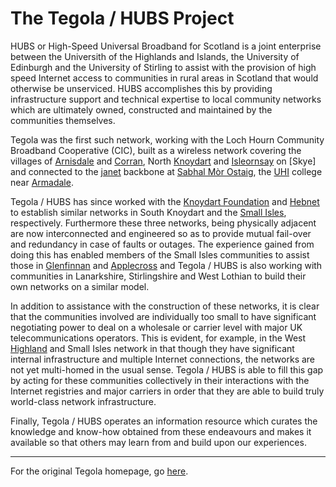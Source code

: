 The Tegola / HUBS Project
=========================

HUBS or High-Speed Universal Broadband for Scotland is a joint
enterprise between the Universith of the Highlands and Islands, the
University of Edinburgh and the University of Stirling to assist with
the provision of high speed Internet access to communities in rural
areas in Scotland that would otherwise be unserviced. HUBS
accomplishes this by providing infrastructure support and technical
expertise to local community networks which are ultimately owned,
constructed and maintained by the communities themselves.

Tegola was the first such network, working with the Loch Hourn
Community Broadband Cooperative (CIC), built as a wireless network
covering the villages of [Arnisdale] and [Corran], North [Knoydart]
and [Isleornsay] on [Skye] and connected to the [janet] backbone at
[Sabhal Mòr Ostaig], the [UHI] college near [Armadale].

Tegola / HUBS has since worked with the [Knoydart Foundation] and
[Hebnet] to establish similar networks in South Knoydart and the
[Small Isles], respectively. Furthermore these three networks, being
physically adjacent are now interconnected and engineered so as to
provide mutual fail-over and redundancy in case of faults or
outages. The experience gained from doing this has enabled members of
the Small Isles communities to assist those in [Glenfinnan] and
[Applecross] and  Tegola / HUBS is also working with communities in
Lanarkshire, Stirlingshire and West Lothian to build their own
networks on a similar model.

In addition to assistance with the construction of these networks, it
is clear that the communities involved are individually too small to
have significant negotiating power to deal on a wholesale or carrier
level with major UK telecommunications operators. This is evident, for
example, in the West [Highland] and Small Isles network in that though
they have significant internal infrastructure and multiple Internet
connections, the networks are not yet multi-homed in the usual sense.
Tegola / HUBS is able to fill this gap by acting for these
communities collectively in their interactions with the Internet
registries and major carriers in order that they are able to build
truly world-class network infrastructure.

Finally, Tegola / HUBS operates an information resource which curates
the knowledge and know-how obtained from these endeavours and makes it
available so that others may learn from and build upon our
experiences.

[Arnisdale]: http://wikipedia.org/wiki/Arnisdale
[Corran]: http://wikipedia.org/wiki/Corran
[Knoydart]: http://wikipedia.org/wiki/Knoydart
[Isleornsay]: http://wikipedia.org/wiki/Isleornsay
[Armadale]: http://wikipedia.org/wiki/Armadale
[Sabhal Mòr Ostaig]: http://www.smo.uhi.ac.uk/
[UHI]: http://www.uhi.ac.uk/
[janet]: http://www.ja.net/
[Knoydart Foundation]: http://www.knoydart-foundation.com/
[Hebnet]: http://hebnet.co.uk/
[Small Isles]: http://wikipedia.org/wiki/Small_Isles
[Glenfinnan]: http://wikipedia.org/wiki/Glenfinnan
[Applecross]: http://wikipedia.org/wiki/Applecross
[Highland]: http://wikipedia.org/wiki/Scottish_Highlands

-----

For the original Tegola homepage, go [here].

[here]: tegola.html
